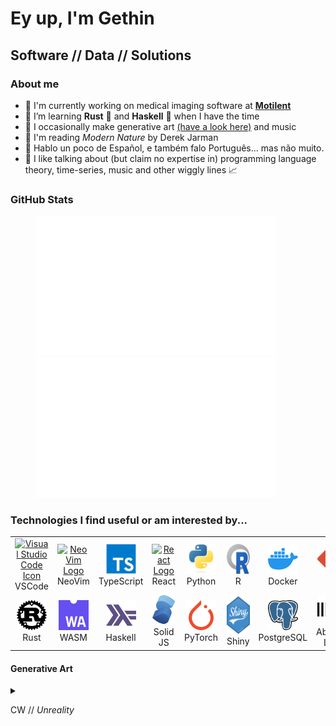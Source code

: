 # Ey up, I'm Gethin

## Software // Data // Solutions

### About me

- 🏢&nbsp;I'm currently working on medical imaging software at **[Motilent]**
- 🐣&nbsp;I’m learning **Rust** 🦀 and **Haskell** 💜 when I have the time
- 🎨&nbsp;I occasionally make generative art [(have a look here)](#generative-art) and music
- 📖&nbsp;I'm reading _Modern Nature_ by Derek Jarman
- 🦜&nbsp;Hablo un poco de Español, e também falo Português... mas não muito.
- 💬&nbsp;I like talking about (but claim no expertise in) programming language theory, time-series, music and other wiggly lines 📈

### GitHub Stats

<figure>
    <div>
        <img height=auto width="384" alt="Top Langs" src="https://raw.githubusercontent.com/grddavies/github-stats-transparent/output/generated/languages.svg"></img>
        <img width="384" height=auto src="https://raw.githubusercontent.com/grddavies/github-stats-transparent/output/generated/overview.svg" alt="grddavies' github stats"></img>
    </div>
</figure>

### Technologies I find useful or am interested by...

<table>
  <tr>
    <td align="center" width="96">
      <a href="#tech-1">
        <img src="https://upload.wikimedia.org/wikipedia/commons/9/9a/Visual_Studio_Code_1.35_icon.svg" width="48" height="48" alt="Visual Studio Code Icon" />
      </a>
      <br>VSCode
    </td>
    <td align="center" width="96">
      <a href="https://github.com/grddavies/dotfiles/tree/main/home/dot_config/nvim">
        <img src="https://upload.wikimedia.org/wikipedia/commons/3/3a/Neovim-mark.svg" width="48" height="48" alt="NeoVim Logo" />
      </a>
      <br>NeoVim
    </td>
    <td align="center" width="96">
      <a href="https://github.com/grddavies/xo-solid">
        <img src="img/icons/typescript-original.svg" width="48" height="48" alt="TypeScript Logo" />
      </a>
      <br>TypeScript
    </td>
    <td align="center" width="96">
      <a href="#tech-2" >
        <img src="https://upload.wikimedia.org/wikipedia/commons/a/a7/React-icon.svg" width="48" height="48" alt="React Logo" />
      </a>
      <br>React
    </td>
    <td align="center" width="96">
      <a href="https://github.com/grddavies/c4zero">
        <img src="img/icons/python-original.svg" width="48" height="48" alt="Python Logo" />
      </a>
      <br>Python
    </td>
    <td align="center" width="96">
      <a href="https://github.com/grddavies/rtern">
        <img src="img/icons/r.svg" width="48" height="48" alt="R Logo" />
      </a>
      <br>&nbsp;&nbsp;R&nbsp;&nbsp;
    </td>  
    <td align="center" width="96"> 
      <a href="#tech-1" >
        <img src="img/icons/docker-mono.svg" width="48" height="48" alt="Docker Logo" />
      </a>
      <br>Docker
    </td>
    <td align="center" width="96">
      <a href="#tech-1">
        <img src="img/icons/git-icon.svg" width="48" height="48" alt="Git Logo" />
      </a>
      <br>Git
    </td>
  </tr>
  <tr>
    <td align="center"  width="96">
      <a href="https://github.com/grddavies/moji">
        <img src="img/icons/rust.svg" width="48" height="48" alt="Rust" />
      </a>
      <br>Rust
    </td>
    <td align="center"  width="96">
      <a href="#tech-2">
        <img src="img/icons/wasm-logo.svg" width="48" height="48" alt="WASM" />
      </a>
      <br>WASM
    </td>
    <td align="center"  width="96">
      <a href="https://github.com/grddavies/euler">
        <img src="img/icons/haskell.svg" width="48" height="48" alt="Haskell" />
      </a>
      <br>Haskell
    </td>
    <td align="center" width="96">
      <a href="https://github.com/grddavies/connect-4-solid" >
        <img src="img/icons/solidjs.svg" width="48" height="48" alt="Solid JS" />
      </a>
      <br>Solid JS
    </td>
    <td align="center" width="96">
      <a href="https://github.com/grddavies/c4zero">
        <img src="img/icons/pytorch.svg" width="48" height="48" alt="Pytorch Logo" />
      </a>
      <br>PyTorch
    </td>
    <td align="center" width="96">
      <a href="https://github.com/grddavies/shinycalculator">
        <img src="img/icons/rshiny.png" width="60" height="60" alt="Shiny" />
      </a>
      <br>Shiny
    </td>
    <td align="center" width="96">
      <a href="#tech-1" >
        <img src="img/icons/PostgreSQL_logo.3colors.svg" width="48" height="48" alt="PostgreSQL" />
      </a>
      <br>PostgreSQL
    </td>
    <td align="center"  width="96">
      <a href="https://www.instagram.com/reel/CYUSfDZq1Wt/">
        <img src="img/icons/abletonlive.svg" width="48" height="48" alt="Ableton Live" />
      </a>
      <br>Ableton Live
    </td>
  </tr>
</table>

#### Generative Art

<details>
  <summary>

CW // _Unreality_

  </summary>

<figure>
  <div>
    <img width="256" src="img/anim/citygan1.gif" alt="Animation of shifting cityscapes generated by StyleGAN (1/3)"></img>
    <img width="256" src="img/anim/citygan2.gif" alt="Animation of shifting cityscapes generated by StyleGAN (2/3)"></img>
    <img width="256" src="img/anim/citygan3.gif" alt="Animation of shifting cityscapes generated by StyleGAN (3/3)"></img>
    <p><b>Surreal cityscapes generated using styleGAN.</b></p>
    <p>Network trained on aerial photographs scraped from Flickr. Animations generated by circilar interpolation of the constant layer input weights, and through the latent space. For details see <a href="https://github.com/dvschultz/stylegan2-ada-pytorch/pull/10">here</a></p>
  </div>
</figure>

<figure>
  <div>
    <img width="256" src="img/anim/dwign.gif" alt="Animation of special effect ceramic glaze textures"></img>
    <p><b>Special effect glaze textures using styleGAN2</b></p>
    <p>Network trained on photographs of ceramic glazes (DWIGn dataset). Animations generated by circilar interpolation of the constant layer input weights, and through the latent space.</p>
  </div>
</figure>

<figure>
  <img width="256" src="img/anim/dwignXffhq1.gif" alt="Animation of faces blended with ceramic glaze textures (1/2)"></img>
  <img width="256" src="img/anim/dwignXffhq2.gif" alt="Animation of faces blended with ceramic glaze textures (2/2)"></img>
    <p><b>Blended networks</b></p>
    <p>Network produced by splicing layers from a network trained on the FFHQ (faces) dataset, and my own DWIGn (ceramic glazes) dataset. Low resolution layers are from the FFHQ network, retaining some facial features. Textures and colours are generated in higher resolution layers from the DWIGn dataset. Animations generated by circilar interpolation of the constant layer input weights, and through the latent space.</p>
</figure>

</details>

<!-- links -->

[motilent]: https://www.motilent.co.uk/ "Motilent Homepage"
[linkedin]: https://www.linkedin.com/in/grddavies "Gethin Davies LinkedIn"
